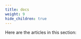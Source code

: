 ```yaml
---
title: docs
weight: 9
hide_children: true
---
```


<!-- Copyright 2020 Authors of sub
SPDX-License-Identifier: Apache-2.0 -->

Here are the articles in this section:
